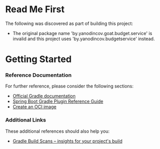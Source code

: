 # Read Me First
The following was discovered as part of building this project:

* The original package name 'by.yanodincov.goat.budget.service' is invalid and this project uses 'by.yanodincov.budgetservice' instead.

# Getting Started

### Reference Documentation
For further reference, please consider the following sections:

* [Official Gradle documentation](https://docs.gradle.org)
* [Spring Boot Gradle Plugin Reference Guide](https://docs.spring.io/spring-boot/docs/3.1.0-SNAPSHOT/gradle-plugin/reference/html/)
* [Create an OCI image](https://docs.spring.io/spring-boot/docs/3.1.0-SNAPSHOT/gradle-plugin/reference/html/#build-image)

### Additional Links
These additional references should also help you:

* [Gradle Build Scans – insights for your project's build](https://scans.gradle.com#gradle)

